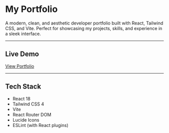 # My Portfolio

A modern, clean, and aesthetic developer portfolio built with React, Tailwind CSS, and Vite. Perfect for showcasing my projects, skills, and experience in a sleek interface.

---

## Live Demo

[View Portfolio](https://portfolio-4w4h.onrender.com/)

---

## Tech Stack

- React 18
- Tailwind CSS 4
- Vite
- React Router DOM
- Lucide Icons
- ESLint (with React plugins)







